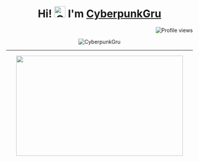 <h1 align="center">Hi! <img src="https://media.giphy.com/media/hvRJCLFzcasrR4ia7z/giphy.gif" width="30" alt="CyberpunkGru"> I'm <a href="https://github.com/CyberpunkGru" color="white" target="_blank">CyberpunkGru</a></h1>
 <img src="https://gpvc.arturio.dev/CyberpunkGru" alt="Profile views" align='right'/> 
 <a href="https://github.com/CyberpunkGru/CyberpunkGru/"> </a>
<br/>

<p align="center">
  <img src="https://readme-typing-svg.herokuapp.com?color=1AF761&lines=Blockchain+%7C%7C+Defi+%7C%7C+NFT+Game+Enthusiastic;React+%7C%7C+Vue+%7C%7C+Python+%7C%7C+Django+Enthusiastic;Learning+New+Things+Everyday;Never+Stop+Learning!&center=true&width=800&height=45" alt="CyberpunkGru">
</p>
<hr/>

<p align="center">
  <a href="https://github.com/ekramasif">
    <img align="center" src="https://github.com/GruDev325/GruDev325/blob/main/image/giphy.gif" width="450" height="270">
  </a>
</p>
